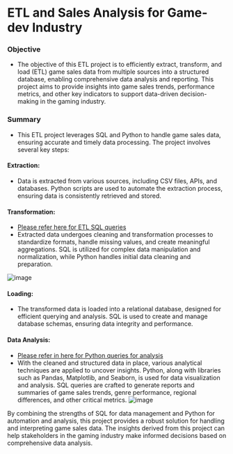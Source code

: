# ETL and Sales Analysis for Game-dev Industry

### Objective
* The objective of this ETL project is to efficiently extract, transform, and load (ETL) game sales data from multiple sources into a structured database, enabling comprehensive data analysis and reporting. This project aims to provide insights into game sales trends, performance metrics, and other key indicators to support data-driven decision-making in the gaming industry.

### Summary
* This ETL project leverages SQL and Python to handle game sales data, ensuring accurate and timely data processing. The project involves several key steps:

#### Extraction: 
* Data is extracted from various sources, including CSV files, APIs, and databases. Python scripts are used to automate the extraction process, ensuring data is consistently retrieved and stored.

#### Transformation: 
* <a href="https://github.com/borisyalcin/data-cleaning/blob/main/ETLProject.sql">Please refer here for ETL SQL queries</a>
* Extracted data undergoes cleaning and transformation processes to standardize formats, handle missing values, and create meaningful aggregations. SQL is utilized for complex data manipulation and normalization, while Python handles initial data cleaning and preparation.

![image](https://github.com/borisyalcin/data-cleaning/assets/155834534/e5bcace4-fac1-48b6-8da9-af8daf715b44)

#### Loading: 
* The transformed data is loaded into a relational database, designed for efficient querying and analysis. SQL is used to create and manage database schemas, ensuring data integrity and performance.

#### Data Analysis: 
* <a href="https://github.com/borisyalcin/data-cleaning/blob/main/.ipynb_checkpoints/Final_Notebook-checkpoint.ipynb">Please refer in here for Python queries for analysis</a>
* With the cleaned and structured data in place, various analytical techniques are applied to uncover insights. Python, along with libraries such as Pandas, Matplotlib, and Seaborn, is used for data visualization and analysis. SQL queries are crafted to generate reports and summaries of game sales trends, genre performance, regional differences, and other critical metrics.
![image](https://github.com/borisyalcin/data-cleaning/assets/155834534/7be0ea19-3877-4c4a-b5a8-dcfa58d6c21b)

By combining the strengths of SQL for data management and Python for automation and analysis, this project provides a robust solution for handling and interpreting game sales data. The insights derived from this project can help stakeholders in the gaming industry make informed decisions based on comprehensive data analysis.
